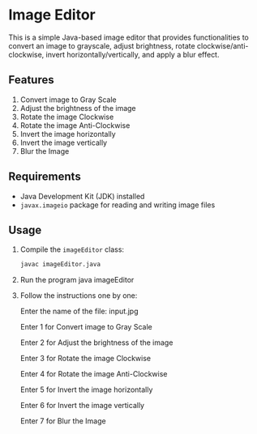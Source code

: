 # Image Editor

This is a simple Java-based image editor that provides functionalities to convert an image to grayscale, adjust brightness, rotate clockwise/anti-clockwise, invert horizontally/vertically, and apply a blur effect.

## Features

1. Convert image to Gray Scale
2. Adjust the brightness of the image
3. Rotate the image Clockwise
4. Rotate the image Anti-Clockwise
5. Invert the image horizontally
6. Invert the image vertically
7. Blur the Image

## Requirements

- Java Development Kit (JDK) installed
- `javax.imageio` package for reading and writing image files

## Usage

1. Compile the `imageEditor` class:

   ```sh
   javac imageEditor.java
   
2. Run the program
   java imageEditor
   
3. Follow the instructions one by one:
   
    Enter the name of the file: input.jpg

    Enter 1 for Convert image to Gray Scale

    Enter 2 for Adjust the brightness of the image

    Enter 3 for Rotate the image Clockwise
  
    Enter 4 for Rotate the image Anti-Clockwise
  
    Enter 5 for Invert the image horizontally
  
    Enter 6 for Invert the image vertically

    Enter 7 for Blur the Image
